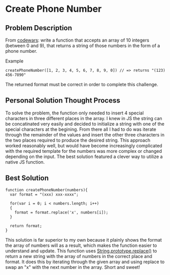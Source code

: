 # Create Phone Number

## Problem Description

From [codewars](https://www.codewars.com/): write a function that accepts an array of 10 integers (between 0 and 9), that returns a string of those numbers in the form of a phone number.

Example
```
createPhoneNumber([1, 2, 3, 4, 5, 6, 7, 8, 9, 0]) // => returns "(123) 456-7890"
```

The returned format must be correct in order to complete this challenge.


## Personal Solution Thought Process

To solve the problem, the function only needed to insert 4 special characters in three different places in the array. I knew in JS the string can be concatinated very easily and decided to initialize a string with one of the special characters at the begining. From there all I had to do was iterate through the remainder of the values and insert the other three characters in the two places required to produce the desired string. This approach worked reasonably well, but would have become increasingly complicated with the required template for the numbers was more complex or changed depending on the input. The best solution featured a clever way to utilize a native JS function.


## Best Solution

```
function createPhoneNumber(numbers){
  var format = "(xxx) xxx-xxxx";
  
  for(var i = 0; i < numbers.length; i++)
  {
    format = format.replace('x', numbers[i]);
  }
  
  return format;
}
```
This solution is far superior to my own because it plainly shows the format the array of numbers will as a result, which makes the function easier to understand and update. This function uses [String.prototype.replace()](https://developer.mozilla.org/en-US/docs/Web/JavaScript/Reference/Global_Objects/String/replace) to return a new string with the array of numbers in the correct place and format. It does this by iterating through the given array and using replace to swap an "x" with the next number in the array. Short and sweet!